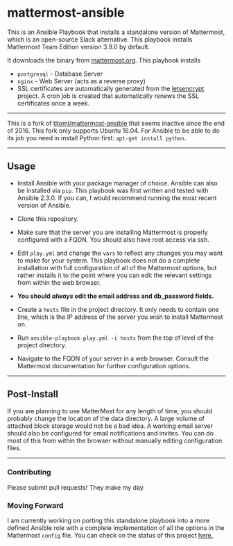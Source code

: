 # mattermost-ansible
This is an Ansible Playbook that installs a standalone version of Mattermost, which is an open-source Slack alternative.
This playbook installs Mattermost Team Edition version 3.9.0 by default.

It downloads the binary from [mattermost.org](https://www.mattermost.org/download/). This playbook installs
 * `postgresql` - Database Server
 * `nginx` - Web Server (acts as a reverse proxy)
 * SSL certificates are automatically generated from the [letsencrypt](https://letsencrypt.org) project. A cron job is
 created that automatically renews the SSL certificates once a week.

---

This is a fork of [tjtoml/mattermost-ansible](https://github.com/tjtoml/mattermost-ansible) that seems
inactive since the end of 2016. This fork only supports Ubuntu 16.04.
For Ansible to be able to do its job you need in install Python first: `apt-get install python`.

---

## Usage
* Install Ansible with your package manager of choice. Ansible can also be installed via `pip`. This playbook was first
written and tested with Ansible 2.3.0. If you can, I would recommend running the most recent version of Ansible.

* Clone this repository.

* Make sure that the server you are installing Mattermost is properly configured with a FQDN. You should also have root
 access via ssh.

* Edit `play.yml` and change the `vars` to reflect any changes you may want to make for your system. This playbook does
not do a complete installation with full configuration of all of the Mattermost options, but rather installs it to the
point where you can edit the relevant settings from within the web browser.

* **You should *always* edit the email address and db_password fields.** 

* Create a `hosts` file in the project directory. It only needs to contain one line, which is the IP address of the server
you wish to install Mattermost on.

* Run `ansible-playbook play.yml -i hosts` from the top of level of the project directory.

* Navigate to the FQDN of your server in a web browser. Consult the Mattermost documentation for further configuration
options.

---

## Post-Install
If you are planning to use MatterMost for any length of time, you should probably change the location of the
data directory. A large volume of attached block storage would not be a bad idea. A working email server should also
be configured for email notifications and invites.  You can do most of this from within the browser without manually editing
configuration files.

---

### Contributing  
Please submit pull requests! They make my day. 

### Moving Forward
I am currently working on porting this standalone playbook into a more defined Ansible role with a complete implementation of all the options in the Mattermost `config` file. You can check on the status of this project [here.](https://github.com/tjtoml/ansible-role-mattermost)
